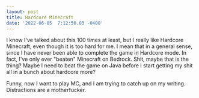 ```yaml
--- 
layout: post 
title: Hardcore Minecraft 
date: '2022-06-05  7:12:50.03 -0400' 
--- 
```

I know I've talked about this 100 times at least, but I really like Hardcore Minecraft, even though it is too 
hard for me. I mean that in a general sense, since I have never been able to complete the game in Hardcore mode. 
In fact, I've only ever "beaten" Minecraft on Bedrock. Shit, maybe that is the thing? Maybe I need to beat the 
game on Java before I start getting my shit all in a bunch about hardcore more? 

Funny, now I want to play MC, and I am trying to catch up on my writing. Distractions are a motherfucker. 
